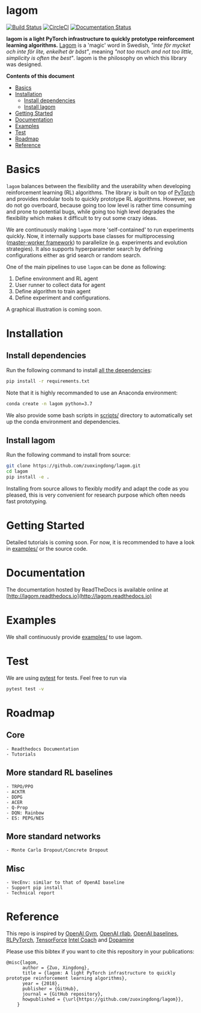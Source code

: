 # lagom
<!--- <img src='doc/img/infrastructure.png' width='300'> --->

[![Build Status](https://travis-ci.org/zuoxingdong/lagom.svg?branch=master)](https://travis-ci.org/zuoxingdong/lagom)
[![CircleCI](https://circleci.com/gh/zuoxingdong/lagom.svg?style=svg)](https://circleci.com/gh/zuoxingdong/lagom)
[![Documentation Status](https://readthedocs.org/projects/lagom/badge/?version=latest)](https://lagom.readthedocs.io/en/latest/?badge=latest)

**lagom is a light PyTorch infrastructure to quickly prototype reinforcement learning algorithms.** [Lagom](https://sv.wikipedia.org/wiki/Lagom) is a 'magic' word in Swedish, *"inte för mycket och inte för lite, enkelhet är bäst"*, meaning *"not too much and not too little, simplicity is often the best"*. lagom is the philosophy on which this library was designed. 

**Contents of this document**

- [Basics](#basics)
- [Installation](#installation)
    - [Install dependencies](#install-dependencies)
    - [Install lagom](#install-lagom)
- [Getting Started](#getting-started)
- [Documentation](#documentation)
- [Examples](#examples)
- [Test](#test)
- [Roadmap](#roadmap)
- [Reference](#reference)

# Basics

`lagom` balances between the flexibility and the userability when developing reinforcement learning (RL) algorithms. The library is built on top of [PyTorch](https://pytorch.org/) and provides modular tools to quickly prototype RL algorithms. However, we do not go overboard, because going too low level is rather time consuming and prone to potential bugs, while going too high level degrades the flexibility which makes it difficult to try out some crazy ideas. 

We are continuously making `lagom` more 'self-contained' to run experiments quickly. Now, it internally supports base classes for multiprocessing ([master-worker framework](https://en.wikipedia.org/wiki/Master/slave_(technology))) to parallelize (e.g. experiments and evolution strategies). It also supports hyperparameter search by defining configurations either as grid search or random search. 

One of the main pipelines to use `lagom` can be done as following:
1. Define environment and RL agent
2. User runner to collect data for agent
3. Define algorithm to train agent
4. Define experiment and configurations. 

A graphical illustration is coming soon. 

# Installation

## Install dependencies
Run the following command to install [all the dependencies](./requirements.txt):

```bash
pip install -r requirements.txt
```

Note that it is highly recommanded to use an Anaconda environment:

```bash
conda create -n lagom python=3.7
```

We also provide some bash scripts in [scripts/](scripts/) directory to automatically set up the conda environment and dependencies.

## Install lagom

Run the following command to install from source:

```bash
git clone https://github.com/zuoxingdong/lagom.git
cd lagom
pip install -e .
```

Installing from source allows to flexibly modify and adapt the code as you pleased, this is very convenient for research purpose which often needs fast prototyping. 

# Getting Started

Detailed tutorials is coming soon. For now, it is recommended to have a look in [examples/](examples/) or the source code. 

# Documentation

The documentation hosted by ReadTheDocs is available online at [http://lagom.readthedocs.io](http://lagom.readthedocs.io)

# Examples

We shall continuously provide [examples/](examples/) to use lagom. 

# Test

We are using [pytest](https://docs.pytest.org) for tests. Feel free to run via

```bash
pytest test -v
```

# Roadmap

## Core
    - Readthedocs Documentation
    - Tutorials
## More standard RL baselines
    - TRPO/PPO
    - ACKTR
    - DDPG
    - ACER
    - Q-Prop
    - DQN: Rainbow
    - ES: PEPG/NES
## More standard networks
    - Monte Carlo Dropout/Concrete Dropout
## Misc
    - VecEnv: similar to that of OpenAI baseline
    - Support pip install
    - Technical report

# Reference

This repo is inspired by [OpenAI Gym](https://github.com/openai/gym/), [OpenAI rllab](https://github.com/rll/rllab), [OpenAI baselines](https://github.com/openai/baselines), [RLPyTorch](https://github.com/pytorch/ELF/tree/master/src_py/rlpytorch), [TensorForce](https://github.com/reinforceio/tensorforce) [Intel Coach](https://github.com/NervanaSystems/coach) and [Dopamine](https://github.com/google/dopamine)

Please use this bibtex if you want to cite this repository in your publications:

    @misc{lagom,
          author = {Zuo, Xingdong},
          title = {lagom: A light PyTorch infrastructure to quickly prototype reinforcement learning algorithms},
          year = {2018},
          publisher = {GitHub},
          journal = {GitHub repository},
          howpublished = {\url{https://github.com/zuoxingdong/lagom}},
        }

